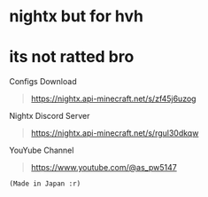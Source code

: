 # nightx but for hvh
# its not ratted bro

Configs Download
> https://nightx.api-minecraft.net/s/zf45j6uzog

Nightx Discord Server
> https://nightx.api-minecraft.net/s/rgul30dkqw

YouYube Channel
> https://www.youtube.com/@as_pw5147

`(Made in Japan :r)`
